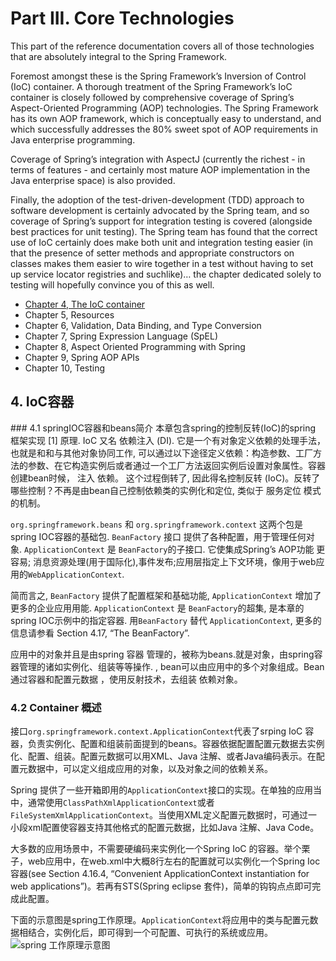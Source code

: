 # Part III. Core Technologies

This part of the reference documentation covers all of those technologies that are absolutely integral to the Spring Framework.

Foremost amongst these is the Spring Framework’s Inversion of Control (IoC) container. A thorough treatment of the Spring Framework’s IoC container is closely followed by comprehensive coverage of Spring’s Aspect-Oriented Programming (AOP) technologies. The Spring Framework has its own AOP framework, which is conceptually easy to understand, and which successfully addresses the 80% sweet spot of AOP requirements in Java enterprise programming.

Coverage of Spring’s integration with AspectJ (currently the richest - in terms of features - and certainly most mature AOP implementation in the Java enterprise space) is also provided.

Finally, the adoption of the test-driven-development (TDD) approach to software development is certainly advocated by the Spring team, and so coverage of Spring’s support for integration testing is covered (alongside best practices for unit testing). The Spring team has found that the correct use of IoC certainly does make both unit and integration testing easier (in that the presence of setter methods and appropriate constructors on classes makes them easier to wire together in a test without having to set up service locator registries and suchlike)… the chapter dedicated solely to testing will hopefully convince you of this as well.

* [Chapter 4, The IoC container](#beans)
* Chapter 5, Resources
* Chapter 6, Validation, Data Binding, and Type Conversion
* Chapter 7, Spring Expression Language (SpEL)
* Chapter 8, Aspect Oriented Programming with Spring
* Chapter 9, Spring AOP APIs
* Chapter 10, Testing

<h2 id="beans">4. IoC容器</h2>
### 4.1 springIOC容器和beans简介
本章包含spring的控制反转(IoC)的spring 框架实现 [1] 原理. IoC 又名 依赖注入 (DI). 它是一个有对象定义依赖的处理手法，也就是和和与其他对象协同工作, 可以通过以下途径定义依赖：构造参数、工厂方法的参数、在它构造实例后或者通过一个工厂方法返回实例后设置对象属性。容器创建bean时候， 注入 依赖。 这个过程倒转了, 因此得名控制反转 (IoC)。反转了哪些控制？不再是由bean自己控制依赖类的实例化和定位, 类似于 服务定位 模式的机制。


`org.springframework.beans` 和 `org.springframework.context` 这两个包是spring IOC容器的基础包. `BeanFactory` 接口 提供了各种配置，用于管理任何对象. `ApplicationContext` 是 `BeanFactory`的子接口. 它使集成Spring’s AOP功能 更容易; 消息资源处理(用于国际化),事件发布;应用层指定上下文环境，像用于web应用的`WebApplicationContext`.

简而言之, `BeanFactory` 提供了配置框架和基础功能, `ApplicationContext` 增加了更多的企业应用用能. `ApplicationContext` 是 `BeanFactory`的超集, 是本章的spring IOC示例中的指定容器. 用`BeanFactory` 替代 `ApplicationContext`, 更多的信息请参看 Section 4.17, “The BeanFactory”.

应用中的对象并且是由spring 容器 管理的，被称为beans.就是对象，由spring容器管理的诸如实例化、组装等等操作. , bean可以由应用中的多个对象组成。Bean通过容器和配置元数据 ，使用反射技术，去组装 依赖对象。

### 4.2 Container 概述
接口`org.springframework.context.ApplicationContext`代表了srping IoC 容器，负责实例化、配置和组装前面提到的beans。容器依据配置配置元数据去实例化、配置、组装。配置元数据可以用XML、Java 注解、或者Java编码表示。在配置元数据中，可以定义组成应用的对象，以及对象之间的依赖关系。

Spring 提供了一些开箱即用的`ApplicationContext`接口的实现。在单独的应用当中，通常使用`ClassPathXmlApplicationContext`或者`FileSystemXmlApplicationContext`。当使用XML定义配置元数据时，可通过一小段xml配置使容器支持其他格式的配置元数据，比如Java 注解、Java Code。


大多数的应用场景中，不需要硬编码来实例化一个Spring IoC 的容器。举个栗子，web应用中，在web.xml中大概8行左右的配置就可以实例化一个Spring Ioc容器(see Section 4.16.4, “Convenient ApplicationContext instantiation for web applications”)。若再有STS(Spring eclipse 套件)，简单的钩钩点点即可完成此配置。

下面的示意图是spring工作原理。`ApplicationContext`将应用中的类与配置元数据相结合，实例化后，即可得到一个可配置、可执行的系统或应用。
![spring 工作原理示意图](http://docs.spring.io/spring/docs/4.0.5.RELEASE/spring-framework-reference/htmlsingle/images/container-magic.png)

